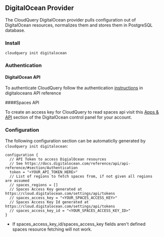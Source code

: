 ## DigitalOcean Provider

The CloudQuery DigitalOcean provider pulls configuration out of DigitalOcean resources, normalizes them and stores them in PostgreSQL database.

### Install

```shell
cloudquery init digitalocean
```

### Authentication

#### DigitalOcean API
To authenticate CloudQuery follow the authentication [instructions](https://docs.digitalocean.com/reference/api/api-reference/#section/Authentication) in digitaloceans API reference

####Spaces API

To create an access key for CloudQuery to read spaces api visit this [Apps & API](https://cloud.digitalocean.com/settings/api/tokens?i=d6d4a6) section of the DigitalOcean control panel for your account.


### Configuration

The following configuration section can be automaticlly generated by `cloudquery init digitalocean`:

```hcl
configuration {
  // API Token to access DigialOcean resources 
  // See https://docs.digitalocean.com/reference/api/api-reference/#section/Authentication
  token = "<YOUR_API_TOKEN_HERE>"
  // List of regions to fetch spaces from, if not given all regions are assumed
  // spaces_regions = []
  // Spaces Access Key generated at https://cloud.digitalocean.com/settings/api/tokens
  // spaces_access_key = "<YOUR_SPACES_ACCESS_KEY>"
  // Spaces Access Key Id generated at https://cloud.digitalocean.com/settings/api/tokens
  // spaces_access_key_id = "<YOUR_SPACES_ACCESS_KEY_ID>"
}
```

* If spaces_access_key_id/spaces_access_key fields aren't defined spaces resource fetching will not work.

